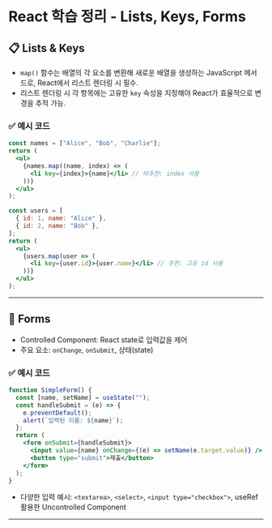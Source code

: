 # React 학습 정리 - Lists, Keys, Forms

## 📋 Lists & Keys

- `map()` 함수는 배열의 각 요소를 변환해 새로운 배열을 생성하는 JavaScript 메서드로, React에서 리스트 렌더링 시 필수.
- 리스트 렌더링 시 각 항목에는 고유한 `key` 속성을 지정해야 React가 효율적으로 변경을 추적 가능.

### ✅ 예시 코드
```jsx
const names = ["Alice", "Bob", "Charlie"];
return (
  <ul>
    {names.map((name, index) => (
      <li key={index}>{name}</li> // 비추천: index 사용
    ))}
  </ul>
);
```

```jsx
const users = [
  { id: 1, name: "Alice" },
  { id: 2, name: "Bob" },
];
return (
  <ul>
    {users.map(user => (
      <li key={user.id}>{user.name}</li> // 추천: 고유 id 사용
    ))}
  </ul>
);
```

---

## 📝 Forms

- Controlled Component: React state로 입력값을 제어
- 주요 요소: `onChange`, `onSubmit`, 상태(state)

### ✅ 예시 코드
```jsx
function SimpleForm() {
  const [name, setName] = useState("");
  const handleSubmit = (e) => {
    e.preventDefault();
    alert(`입력된 이름: ${name}`);
  };
  return (
    <form onSubmit={handleSubmit}>
      <input value={name} onChange={(e) => setName(e.target.value)} />
      <button type="submit">제출</button>
    </form>
  );
}
```

- 다양한 입력 예시: `<textarea>`, `<select>`, `<input type="checkbox">`, useRef 활용한 Uncontrolled Component

---
